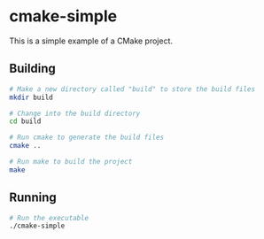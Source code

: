 # cmake-simple
This is a simple example of a CMake project.

## Building
```bash
# Make a new directory called "build" to store the build files
mkdir build

# Change into the build directory
cd build

# Run cmake to generate the build files
cmake ..

# Run make to build the project
make
```

## Running
```bash
# Run the executable
./cmake-simple
```
